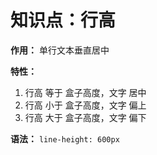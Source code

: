 # 知识点：行高

**作用：** 单行文本垂直居中

**特性：**
1. 行高 等于 盒子高度，文字 居中
2. 行高 小于 盒子高度，文字 偏上
3. 行高 大于 盒子高度，文字 偏下

**语法：** `line-height: 600px`